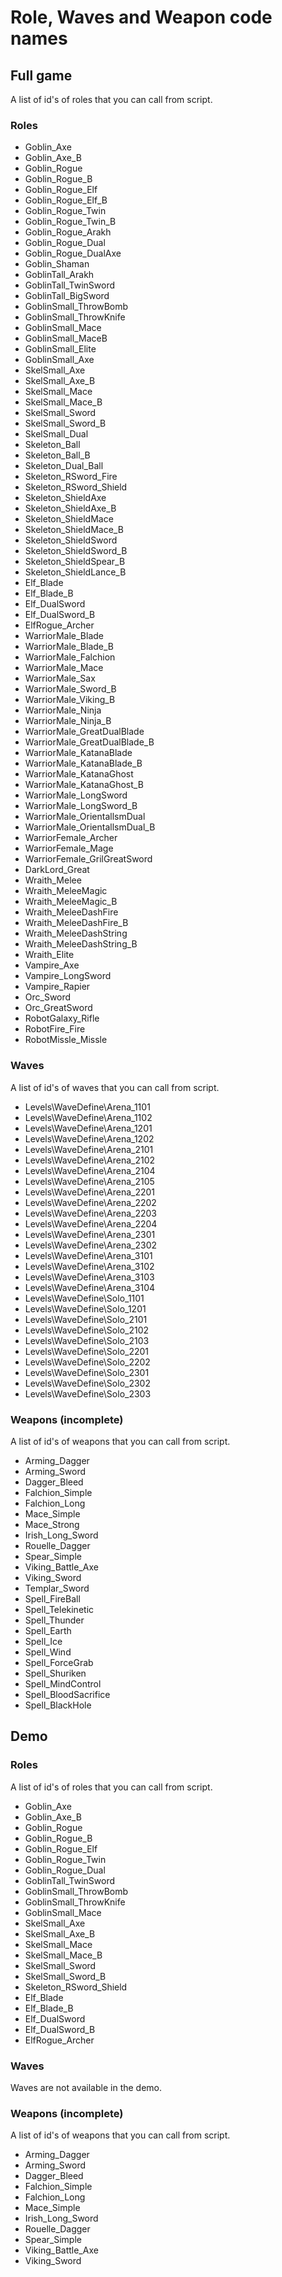 # Role, Waves and Weapon code names

## Full game

A list of id's of roles that you can call from script.

### Roles

- Goblin_Axe
- Goblin_Axe_B
- Goblin_Rogue
- Goblin_Rogue_B
- Goblin_Rogue_Elf
- Goblin_Rogue_Elf_B
- Goblin_Rogue_Twin
- Goblin_Rogue_Twin_B
- Goblin_Rogue_Arakh
- Goblin_Rogue_Dual
- Goblin_Rogue_DualAxe
- Goblin_Shaman
- GoblinTall_Arakh
- GoblinTall_TwinSword
- GoblinTall_BigSword
- GoblinSmall_ThrowBomb
- GoblinSmall_ThrowKnife
- GoblinSmall_Mace
- GoblinSmall_MaceB
- GoblinSmall_Elite
- GoblinSmall_Axe
- SkelSmall_Axe
- SkelSmall_Axe_B
- SkelSmall_Mace
- SkelSmall_Mace_B
- SkelSmall_Sword
- SkelSmall_Sword_B
- SkelSmall_Dual
- Skeleton_Ball
- Skeleton_Ball_B
- Skeleton_Dual_Ball
- Skeleton_RSword_Fire
- Skeleton_RSword_Shield
- Skeleton_ShieldAxe
- Skeleton_ShieldAxe_B
- Skeleton_ShieldMace
- Skeleton_ShieldMace_B
- Skeleton_ShieldSword
- Skeleton_ShieldSword_B
- Skeleton_ShieldSpear_B
- Skeleton_ShieldLance_B
- Elf_Blade
- Elf_Blade_B
- Elf_DualSword
- Elf_DualSword_B
- ElfRogue_Archer
- WarriorMale_Blade
- WarriorMale_Blade_B
- WarriorMale_Falchion
- WarriorMale_Mace
- WarriorMale_Sax
- WarriorMale_Sword_B
- WarriorMale_Viking_B
- WarriorMale_Ninja
- WarriorMale_Ninja_B
- WarriorMale_GreatDualBlade
- WarriorMale_GreatDualBlade_B
- WarriorMale_KatanaBlade
- WarriorMale_KatanaBlade_B
- WarriorMale_KatanaGhost
- WarriorMale_KatanaGhost_B
- WarriorMale_LongSword
- WarriorMale_LongSword_B
- WarriorMale_OrientallsmDual
- WarriorMale_OrientallsmDual_B
- WarriorFemale_Archer
- WarriorFemale_Mage
- WarriorFemale_GrilGreatSword
- DarkLord_Great
- Wraith_Melee
- Wraith_MeleeMagic
- Wraith_MeleeMagic_B
- Wraith_MeleeDashFire
- Wraith_MeleeDashFire_B
- Wraith_MeleeDashString
- Wraith_MeleeDashString_B
- Wraith_Elite
- Vampire_Axe
- Vampire_LongSword
- Vampire_Rapier
- Orc_Sword
- Orc_GreatSword
- RobotGalaxy_Rifle
- RobotFire_Fire
- RobotMissle_Missle

### Waves

A list of id's of waves that you can call from script.

- Levels\WaveDefine\Arena_1101
- Levels\WaveDefine\Arena_1102
- Levels\WaveDefine\Arena_1201
- Levels\WaveDefine\Arena_1202
- Levels\WaveDefine\Arena_2101
- Levels\WaveDefine\Arena_2102
- Levels\WaveDefine\Arena_2104
- Levels\WaveDefine\Arena_2105
- Levels\WaveDefine\Arena_2201
- Levels\WaveDefine\Arena_2202
- Levels\WaveDefine\Arena_2203
- Levels\WaveDefine\Arena_2204
- Levels\WaveDefine\Arena_2301
- Levels\WaveDefine\Arena_2302
- Levels\WaveDefine\Arena_3101
- Levels\WaveDefine\Arena_3102
- Levels\WaveDefine\Arena_3103
- Levels\WaveDefine\Arena_3104
- Levels\WaveDefine\Solo_1101
- Levels\WaveDefine\Solo_1201
- Levels\WaveDefine\Solo_2101
- Levels\WaveDefine\Solo_2102
- Levels\WaveDefine\Solo_2103
- Levels\WaveDefine\Solo_2201
- Levels\WaveDefine\Solo_2202
- Levels\WaveDefine\Solo_2301
- Levels\WaveDefine\Solo_2302
- Levels\WaveDefine\Solo_2303 

### Weapons (incomplete)

A list of id's of weapons that you can call from script.

- Arming_Dagger
- Arming_Sword
- Dagger_Bleed
- Falchion_Simple
- Falchion_Long
- Mace_Simple
- Mace_Strong
- Irish_Long_Sword
- Rouelle_Dagger
- Spear_Simple
- Viking_Battle_Axe
- Viking_Sword
- Templar_Sword
- Spell_FireBall
- Spell_Telekinetic
- Spell_Thunder
- Spell_Earth
- Spell_Ice
- Spell_Wind
- Spell_ForceGrab
- Spell_Shuriken
- Spell_MindControl
- Spell_BloodSacrifice
- Spell_BlackHole

## Demo

### Roles

A list of id's of roles that you can call from script.

- Goblin_Axe
- Goblin_Axe_B
- Goblin_Rogue
- Goblin_Rogue_B
- Goblin_Rogue_Elf
- Goblin_Rogue_Twin
- Goblin_Rogue_Dual
- GoblinTall_TwinSword
- GoblinSmall_ThrowBomb
- GoblinSmall_ThrowKnife
- GoblinSmall_Mace
- SkelSmall_Axe
- SkelSmall_Axe_B
- SkelSmall_Mace
- SkelSmall_Mace_B
- SkelSmall_Sword
- SkelSmall_Sword_B
- Skeleton_RSword_Shield
- Elf_Blade
- Elf_Blade_B
- Elf_DualSword
- Elf_DualSword_B
- ElfRogue_Archer

### Waves

Waves are not available in the demo.

### Weapons (incomplete)

A list of id's of weapons that you can call from script.

- Arming_Dagger
- Arming_Sword
- Dagger_Bleed
- Falchion_Simple
- Falchion_Long
- Mace_Simple
- Irish_Long_Sword
- Rouelle_Dagger
- Spear_Simple
- Viking_Battle_Axe
- Viking_Sword

